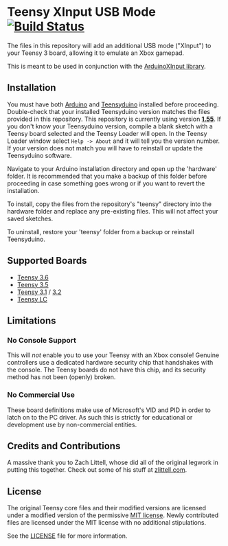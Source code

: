 # Teensy XInput USB Mode [![Build Status](https://github.com/dmadison/ArduinoXInput_Teensy/workflows/build/badge.svg?branch=master)](https://github.com/dmadison/ArduinoXInput_Teensy/actions?query=workflow%3Abuild)

The files in this repository will add an additional USB mode ("XInput") to your Teensy 3 board, allowing it to emulate an Xbox gamepad.

This is meant to be used in conjunction with the [ArduinoXInput library](https://github.com/dmadison/ArduinoXInput).
 
## Installation

You must have both [Arduino](https://www.arduino.cc/en/main/software) and [Teensyduino](https://www.pjrc.com/teensy/td_download.html) installed before proceeding. Double-check that your installed Teensyduino version matches the files provided in this repository. This repository is currently using version [**1.55**](https://www.pjrc.com/teensy/td_155). If you don't know your Teensyduino version, compile a blank sketch with a Teensy board selected and the Teensy Loader will open. In the Teensy Loader window select `Help -> About` and it will tell you the version number. If your version does not match you will have to reinstall or update the Teensyduino software.

Navigate to your Arduino installation directory and open up the 'hardware' folder. It is recommended that you make a backup of this folder before proceeding in case something goes wrong or if you want to revert the installation.

To install, copy the files from the repository's "teensy" directory into the hardware folder and replace any pre-existing files. This will not affect your saved sketches.

To uninstall, restore your 'teensy' folder from a backup or reinstall Teensyduino.

## Supported Boards

* [Teensy 3.6](https://www.pjrc.com/store/teensy36.html)
* [Teensy 3.5](https://www.pjrc.com/store/teensy35.html)
* [Teensy 3.1](https://www.pjrc.com/store/teensy31.html) / [3.2](https://www.pjrc.com/store/teensy32.html)
* [Teensy LC](https://www.pjrc.com/teensy/teensyLC.html)

## Limitations

### No Console Support

This will *not* enable you to use your Teensy with an Xbox console! Genuine controllers use a dedicated hardware security chip that handshakes with the console. The Teensy boards do not have this chip, and its security method has not been (openly) broken.

### No Commercial Use

These board definitions make use of Microsoft's VID and PID in order to latch on to the PC driver. As such this is strictly for educational or development use by non-commercial entities.

## Credits and Contributions

A massive thank you to Zach Littell, whose did all of the original legwork in putting this together. Check out some of his stuff at [zlittell.com](http://www.zlittell.com).

## License

The original Teensy core files and their modified versions are licensed under a modified version of the permissive [MIT license](https://opensource.org/licenses/MIT). Newly contributed files are licensed under the MIT license with no additional stipulations.

See the [LICENSE](LICENSE.txt) file for more information.
